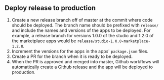 ## Deploy release to production

1. Create a new release branch off of master at the commit where code should be
   deployed. The branch name should be prefixed with `release/` and include the
   names and versions of the apps to be deployed. For example, a release branch
   for versions 1.0.0 of the studio and 1.2.0 of the marketplace apps would
   be `release/studio-1.0.0-marketplace-1.2.0`.
2. Increment the versions for the apps in the apps' `package.json` files.
3. Create a PR for the branch when it is ready to be deployed.
4. When the PR is approved and merged into master, Github workflows will
   automatically create a Github release and the app will be deployed to
   production.
